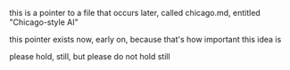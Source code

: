 this is a pointer to a file that occurs later, called chicago.md, entitled "Chicago-style AI"

this pointer exists now, early on, because that's how important this idea is

please hold, still, but please do not hold still
